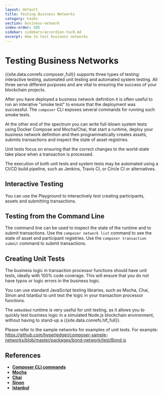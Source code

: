 ```yaml
---
layout: default
title: Testing Business Networks
category: tasks
section: business-network
index-order: 505
sidebar: sidebars/accordion-toc0.md
excerpt: How to test business networks
---
```


# Testing Business Networks

{{site.data.conrefs.composer_full}} supports three types of testing: interactive testing, automated unit testing and automated system testing. All three serve different purposes and are vital to ensuring the success of your blockchain projects.

After you have deployed a business network definition it is often useful to run an interative "smoke test" to ensure that the deployment was successful. The `composer` CLI exposes several commands for running such smoke tests.

At the other end of the spectrum you can write full-blown system tests using Docker Compose and Mocha/Chai, that start a runtime, deploy your business network definition and then programmatically creates assets, submits transactions and inspect the state of asset registries.

Unit tests focus on ensuring that the correct changes to the world-state take place when a transaction is processed.

The execution of both unit tests and system tests may be automated using a CI/CD build pipeline, such as Jenkins, Travis CI, or Circle CI or alternatives.

## Interactive Testing

You can use the Playground to interactively test creating participants, assets and submitting transactions.

## Testing from the Command Line

The command line can be used to inspect the state of the runtime and to submit transactions. Use the `composer network list` command to see the state of asset and participant registries. Use the `composer transaction submit` command to submit transactions.

## Creating Unit Tests

The business logic in transaction processor functions should have unit tests, ideally with 100% code coverage. This will ensure that you do not have typos or logic errors in the business logic.

You can use standard JavaScript testing libraries, such as Mocha, Chai, Sinon and Istanbul to unit test the logic in your transaction processor functions.

The `embedded` runtime is very useful for unit testing, as it allows you to quickly test business logic in a simulated Node.js blockchain environment, without having to stand-up a {{site.data.conrefs.hlf_full}}.

Please refer to the sample networks for examples of unit tests. For example:
https://github.com/hyperledger/composer-sample-networks/blob/master/packages/bond-network/test/Bond.js

## References

* [**Composer CLI commands**](../reference/commands.html)
* [**Mocha**](https://mochajs.org)
* [**Chai**](http://chaijs.com)
* [**Sinon**](http://sinonjs.org)
* [**Istanbul**](https://istanbul.js.org)
